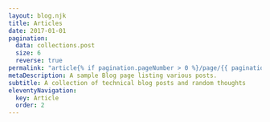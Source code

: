 ```yaml
---
layout: blog.njk
title: Articles
date: 2017-01-01
pagination:
  data: collections.post
  size: 6
  reverse: true
permalink: "article{% if pagination.pageNumber > 0 %}/page/{{ pagination.pageNumber }}{% endif %}/index.html"
metaDescription: A sample Blog page listing various posts.
subtitle: A collection of technical blog posts and random thoughts
eleventyNavigation:
  key: Article
  order: 2
---
```


